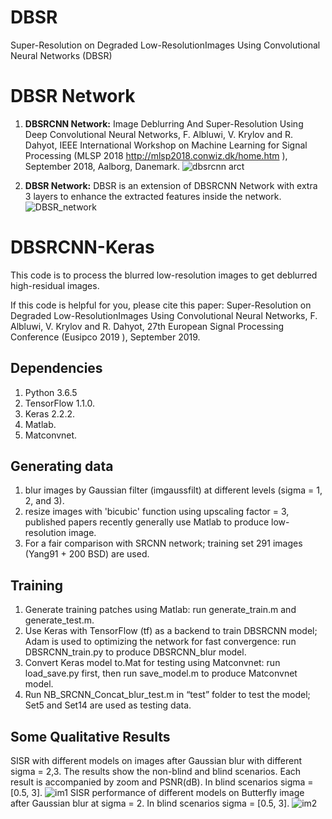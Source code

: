 # DBSR
Super-Resolution on Degraded Low-ResolutionImages Using Convolutional Neural Networks (DBSR)

# DBSR Network

1. **DBSRCNN Network:**
Image Deblurring And Super-Resolution Using Deep Convolutional Neural Networks,
F. Albluwi, V. Krylov and R. Dahyot, IEEE International Workshop on Machine Learning for Signal Processing (MLSP 2018 <http://mlsp2018.conwiz.dk/home.htm> ), September 2018, Aalborg, Danemark.
![dbsrcnn arct](https://user-images.githubusercontent.com/16929158/45629859-4bd2dc80-ba8f-11e8-82f4-409c28a32777.png)

2. **DBSR Network:**
DBSR is an extension of DBSRCNN Network with extra 3 layers to enhance the extracted features inside the network.
![DBSR_network](https://user-images.githubusercontent.com/16929158/60619236-173ad200-9dd0-11e9-9ff9-2c3c3cefcda7.png)


# DBSRCNN-Keras
This code is to process the blurred low-resolution images to get deblurred high-residual images.

If this code is helpful for you, please cite this paper: Super-Resolution on Degraded Low-ResolutionImages Using Convolutional Neural Networks, F. Albluwi, V. Krylov and R. Dahyot, 27th European Signal Processing Conference (Eusipco 2019 ), September 2019.

## Dependencies
1. Python 3.6.5
2. TensorFlow 1.1.0.
3. Keras 2.2.2.
4. Matlab.
5. Matconvnet. 

## Generating data
1. blur images by Gaussian filter (imgaussfilt) at different levels (sigma = 1, 2, and 3).
2. resize images with 'bicubic' function using upscaling factor = 3, published papers recently generally use Matlab to produce low-resolution image.
3. For a fair comparison with SRCNN network; training set 291 images (Yang91 + 200 BSD) are used.

## Training
1. Generate training patches using Matlab: run generate_train.m and generate_test.m.
2. Use Keras with TensorFlow (tf) as a backend to train DBSRCNN model; Adam is used to optimizing the network for fast convergence: run DBSRCNN_train.py to produce DBSRCNN_blur model.
3. Convert Keras model to.Mat for testing using Matconvnet: run load_save.py first, then run save_model.m to produce Matconvnet model.
4. Run NB_SRCNN_Concat_blur_test.m in “test” folder to test the model; Set5 and Set14 are used as testing data.

## Some Qualitative Results

SISR with different models on images after Gaussian blur with different sigma = 2,3. The results show the non-blind and
blind scenarios. Each result is accompanied by zoom and PSNR(dB). In blind scenarios sigma = [0.5, 3].
![im1](https://user-images.githubusercontent.com/16929158/60619661-148cac80-9dd1-11e9-852b-f8ab44700a5e.png)
SISR performance of different models on Butterfly image after Gaussian blur at sigma = 2. In blind scenarios sigma = [0.5, 3].
![im2](https://user-images.githubusercontent.com/16929158/60619873-911f8b00-9dd1-11e9-8144-d8e8ae9ec90a.png)
